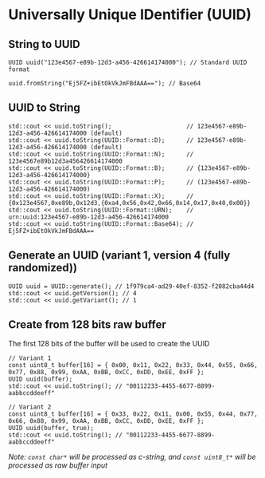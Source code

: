 Universally Unique IDentifier (UUID)
====================================

## String to UUID

    UUID uuid("123e4567-e89b-12d3-a456-426614174000"); // Standard UUID format
    
    uuid.fromString("Ej5FZ+ibEtOkVkJmFBdAAA=="); // Base64

## UUID to String

    std::cout << uuid.toString();                     // 123e4567-e89b-12d3-a456-426614174000 (default)
    std::cout << uuid.toString(UUID::Format::D);      // 123e4567-e89b-12d3-a456-426614174000 (default)
    std::cout << uuid.toString(UUID::Format::N);      // 123e4567e89b12d3a456426614174000
    std::cout << uuid.toString(UUID::Format::B);      // {123e4567-e89b-12d3-a456-426614174000}
    std::cout << uuid.toString(UUID::Format::P);      // (123e4567-e89b-12d3-a456-426614174000)
    std::cout << uuid.toString(UUID::Format::X);      // {0x123e4567,0xe89b,0x12d3,{0xa4,0x56,0x42,0x66,0x14,0x17,0x40,0x00}}
    std::cout << uuid.toString(UUID::Format::URN);    // urn:uuid:123e4567-e89b-12d3-a456-426614174000
    std::cout << uuid.toString(UUID::Format::Base64); // Ej5FZ+ibEtOkVkJmFBdAAA==

## Generate an UUID (variant 1, version 4 (fully randomized))

    UUID uuid = UUID::generate(); // 1f979ca4-ad29-40ef-8352-f2082cba44d4
    std::cout << uuid.getVersion(); // 4
    std::cout << uuid.getVariant(); // 1

## Create from 128 bits raw buffer

The first 128 bits of the buffer will be used to create the UUID

    // Variant 1
    const uint8_t buffer[16] = { 0x00, 0x11, 0x22, 0x33, 0x44, 0x55, 0x66, 0x77, 0x88, 0x99, 0xAA, 0xBB, 0xCC, 0xDD, 0xEE, 0xFF };
    UUID uuid(buffer);
    std::cout << uuid.toString(); // "00112233-4455-6677-8899-aabbccddeeff"

    // Variant 2
    const uint8_t buffer[16] = { 0x33, 0x22, 0x11, 0x00, 0x55, 0x44, 0x77, 0x66, 0x88, 0x99, 0xAA, 0xBB, 0xCC, 0xDD, 0xEE, 0xFF };
    UUID uuid(buffer, true);
    std::cout << uuid.toString(); // "00112233-4455-6677-8899-aabbccddeeff"

*Note: `const char*` will be processed as c-string, and `const uint8_t*` will be processed as raw buffer input*
